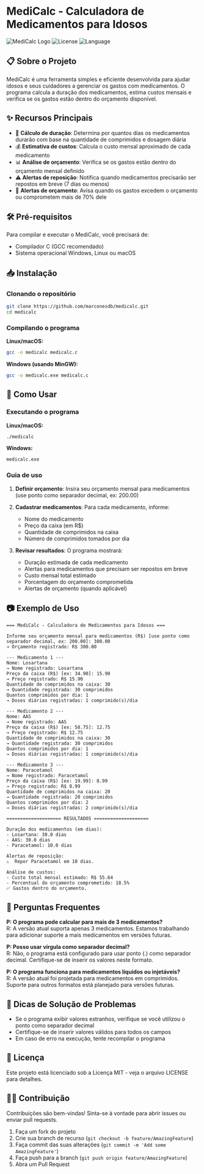 # MediCalc - Calculadora de Medicamentos para Idosos

![MediCalc Logo](https://img.shields.io/badge/MediCalc-1.0-blue)
![License](https://img.shields.io/badge/license-MIT-green)
![Language](https://img.shields.io/badge/language-C-orange)

## 📋 Sobre o Projeto

MediCalc é uma ferramenta simples e eficiente desenvolvida para ajudar idosos e seus cuidadores a gerenciar os gastos com medicamentos. O programa calcula a duração dos medicamentos, estima custos mensais e verifica se os gastos estão dentro do orçamento disponível.

## ✨ Recursos Principais

- 🧮 **Cálculo de duração**: Determina por quantos dias os medicamentos durarão com base na quantidade de comprimidos e dosagem diária
- 💰 **Estimativa de custos**: Calcula o custo mensal aproximado de cada medicamento
- 📊 **Análise de orçamento**: Verifica se os gastos estão dentro do orçamento mensal definido
- ⚠️ **Alertas de reposição**: Notifica quando medicamentos precisarão ser repostos em breve (7 dias ou menos)
- 🚨 **Alertas de orçamento**: Avisa quando os gastos excedem o orçamento ou comprometem mais de 70% dele

## 🛠️ Pré-requisitos

Para compilar e executar o MediCalc, você precisará de:

- Compilador C (GCC recomendado)
- Sistema operacional Windows, Linux ou macOS

## 📥 Instalação

### Clonando o repositório

```bash
git clone https://github.com/marconesdb/medicalc.git
cd medicalc
```

### Compilando o programa

**Linux/macOS:**
```bash
gcc -o medicalc medicalc.c
```

**Windows (usando MinGW):**
```bash
gcc -o medicalc.exe medicalc.c
```

## 🚀 Como Usar

### Executando o programa

**Linux/macOS:**
```bash
./medicalc
```

**Windows:**
```bash
medicalc.exe
```

### Guia de uso

1. **Definir orçamento**: Insira seu orçamento mensal para medicamentos (use ponto como separador decimal, ex: 200.00)

2. **Cadastrar medicamentos**: Para cada medicamento, informe:
   - Nome do medicamento
   - Preço da caixa (em R$)
   - Quantidade de comprimidos na caixa
   - Número de comprimidos tomados por dia

3. **Revisar resultados**: O programa mostrará:
   - Duração estimada de cada medicamento
   - Alertas para medicamentos que precisam ser repostos em breve
   - Custo mensal total estimado
   - Porcentagem do orçamento comprometida
   - Alertas de orçamento (quando aplicável)

## 📷 Exemplo de Uso

```
=== MediCalc - Calculadora de Medicamentos para Idosos ===

Informe seu orçamento mensal para medicamentos (R$) [use ponto como separador decimal, ex: 200.00]: 300.00
→ Orçamento registrado: R$ 300.00

--- Medicamento 1 ---
Nome: Losartana
→ Nome registrado: Losartana
Preço da caixa (R$) [ex: 34.90]: 15.90
→ Preço registrado: R$ 15.90
Quantidade de comprimidos na caixa: 30
→ Quantidade registrada: 30 comprimidos
Quantos comprimidos por dia: 1
→ Doses diárias registradas: 1 comprimido(s)/dia

--- Medicamento 2 ---
Nome: AAS
→ Nome registrado: AAS
Preço da caixa (R$) [ex: 58.75]: 12.75
→ Preço registrado: R$ 12.75
Quantidade de comprimidos na caixa: 30
→ Quantidade registrada: 30 comprimidos
Quantos comprimidos por dia: 1
→ Doses diárias registradas: 1 comprimido(s)/dia

--- Medicamento 3 ---
Nome: Paracetamol
→ Nome registrado: Paracetamol
Preço da caixa (R$) [ex: 19.99]: 8.99
→ Preço registrado: R$ 8.99
Quantidade de comprimidos na caixa: 20
→ Quantidade registrada: 20 comprimidos
Quantos comprimidos por dia: 2
→ Doses diárias registradas: 2 comprimido(s)/dia

==================== RESULTADOS ====================

Duração dos medicamentos (em dias):
- Losartana: 30.0 dias
- AAS: 30.0 dias
- Paracetamol: 10.0 dias

Alertas de reposição:
⚠️  Repor Paracetamol em 10 dias.

Análise de custos:
- Custo total mensal estimado: R$ 55.64
- Percentual do orçamento comprometido: 18.5%
✅ Gastos dentro do orçamento.
```

## 🤔 Perguntas Frequentes

**P: O programa pode calcular para mais de 3 medicamentos?**  
R: A versão atual suporta apenas 3 medicamentos. Estamos trabalhando para adicionar suporte a mais medicamentos em versões futuras.

**P: Posso usar vírgula como separador decimal?**  
R: Não, o programa está configurado para usar ponto (.) como separador decimal. Certifique-se de inserir os valores neste formato.

**P: O programa funciona para medicamentos líquidos ou injetáveis?**  
R: A versão atual foi projetada para medicamentos em comprimidos. Suporte para outros formatos está planejado para versões futuras.

## 🔧 Dicas de Solução de Problemas

- Se o programa exibir valores estranhos, verifique se você utilizou o ponto como separador decimal
- Certifique-se de inserir valores válidos para todos os campos
- Em caso de erro na execução, tente recompilar o programa

## 📝 Licença

Este projeto está licenciado sob a Licença MIT - veja o arquivo LICENSE para detalhes.

## 👨‍💻 Contribuição

Contribuições são bem-vindas! Sinta-se à vontade para abrir issues ou enviar pull requests.

1. Faça um fork do projeto
2. Crie sua branch de recurso (`git checkout -b feature/AmazingFeature`)
3. Faça commit das suas alterações (`git commit -m 'Add some AmazingFeature'`)
4. Faça push para a branch (`git push origin feature/AmazingFeature`)
5. Abra um Pull Request